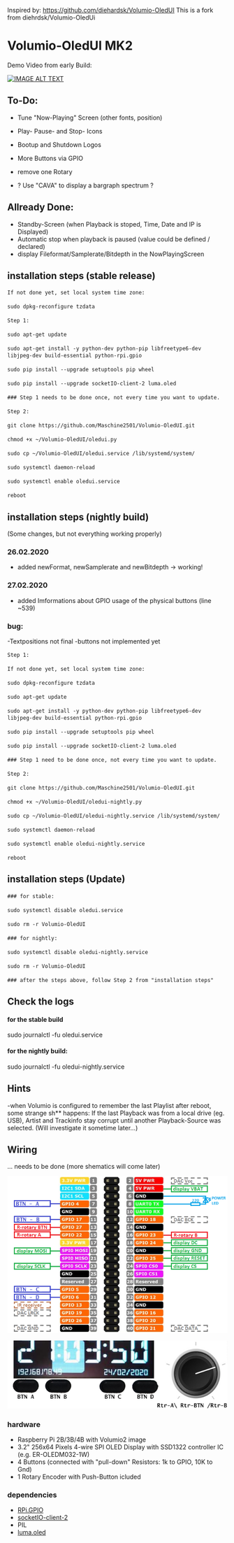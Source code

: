 Inspired by: https://github.com/diehardsk/Volumio-OledUI
This is a fork from diehrdsk/Volumio-OledUi

# Volumio-OledUI MK2

Demo Video from early Build:

[![IMAGE ALT TEXT](http://img.youtube.com/vi/WyBcdSjRcxg/0.jpg)](http://www.youtube.com/watch?v=WyBcdSjRcxg "Video-Sample")

## To-Do: 
* Tune "Now-Playing" Screen (other fonts, position)
* Play- Pause- and Stop- Icons
* Bootup and Shutdown Logos
* More Buttons via GPIO
* remove one Rotary 

* ? Use "CAVA" to display a bargraph spectrum ?

## Allready Done:
* Standby-Screen (when Playback is stoped, Time, Date and IP is Displayed)
* Automatic stop when playback is paused (value could be defined / declared)
* display Fileformat/Samplerate/Bitdepth in the NowPlayingScreen

## installation steps (stable release)
```
If not done yet, set local system time zone:

sudo dpkg-reconfigure tzdata

Step 1:

sudo apt-get update
 
sudo apt-get install -y python-dev python-pip libfreetype6-dev libjpeg-dev build-essential python-rpi.gpio
 
sudo pip install --upgrade setuptools pip wheel
 
sudo pip install --upgrade socketIO-client-2 luma.oled

### Step 1 needs to be done once, not every time you want to update.

Step 2:

git clone https://github.com/Maschine2501/Volumio-OledUI.git
 
chmod +x ~/Volumio-OledUI/oledui.py
 
sudo cp ~/Volumio-OledUI/oledui.service /lib/systemd/system/
 
sudo systemctl daemon-reload
 
sudo systemctl enable oledui.service

reboot
```

## installation steps (nightly build)
(Some changes, but not everything working properly)

### 26.02.2020

- added newFormat, newSamplerate and newBitdepth -> working!

### 27.02.2020

- added Imformations about GPIO usage of the physical buttons (line ~539)

### bug:

-Textpositions not final
-buttons not implemented yet

```
Step 1:

If not done yet, set local system time zone:

sudo dpkg-reconfigure tzdata

sudo apt-get update
 
sudo apt-get install -y python-dev python-pip libfreetype6-dev libjpeg-dev build-essential python-rpi.gpio
 
sudo pip install --upgrade setuptools pip wheel
 
sudo pip install --upgrade socketIO-client-2 luma.oled
 
### Step 1 need to be done once, not every time you want to update.

Step 2:

git clone https://github.com/Maschine2501/Volumio-OledUI.git
 
chmod +x ~/Volumio-OledUI/oledui-nightly.py
 
sudo cp ~/Volumio-OledUI/oledui-nightly.service /lib/systemd/system/
 
sudo systemctl daemon-reload
 
sudo systemctl enable oledui-nightly.service

reboot
```

## installation steps (Update)
```
### for stable:

sudo systemctl disable oledui.service

sudo rm -r Volumio-OledUI

### for nightly:

sudo systemctl disable oledui-nightly.service

sudo rm -r Volumio-OledUI

### after the steps above, follow Step 2 from "installation steps"
```

## Check the logs

#### for the stable build

sudo journalctl -fu oledui.service

#### for the nightly build:

sudo journalctl -fu oledui-nightly.service

## Hints

-when Volumio is configured to remember the last Playlist after reboot, some strange sh** happens:
If the last Playback was from a local drive (eg. USB), 
Artist and Trackinfo stay corrupt until another Playback-Source was selected.
(Will investigate it sometime later...)

## Wiring

... needs to be done
(more shematics will come later)

![Alt text](/img/connection.png?raw=true "wiring")

![Alt text](/img/button.png?raw=true "button mapping")

### hardware
* Raspberry Pi 2B/3B/4B with Volumio2 image
* 3.2" 256x64 Pixels 4-wire SPI OLED Display with SSD1322 controller IC (e.g. ER-OLEDM032-1W)
* 4 Buttons (connected with "pull-down" Resistors: 1k to GPIO, 10K to Gnd)
* 1 Rotary Encoder with Push-Button icluded

### dependencies
* [RPi.GPIO](https://sourceforge.net/p/raspberry-gpio-python/wiki/Home/)
* [socketIO-client-2](https://pypi.python.org/pypi/socketIO-client-2)
* PIL
* [luma.oled](https://luma-oled.readthedocs.io/)
